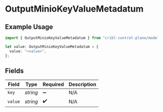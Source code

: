 # OutputMinioKeyValueMetadatum

## Example Usage

```typescript
import { OutputMinioKeyValueMetadatum } from "cribl-control-plane/models/operations";

let value: OutputMinioKeyValueMetadatum = {
  value: "<value>",
};
```

## Fields

| Field              | Type               | Required           | Description        |
| ------------------ | ------------------ | ------------------ | ------------------ |
| `key`              | *string*           | :heavy_minus_sign: | N/A                |
| `value`            | *string*           | :heavy_check_mark: | N/A                |